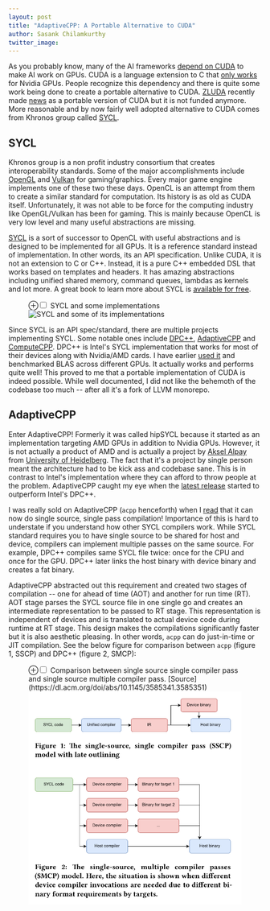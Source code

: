 ```yaml
---
layout: post
title: "AdaptiveCPP: A Portable Alternative to CUDA"
author: Sasank Chilamkurthy
twitter_image: 
---
```


As you probably know, many of the AI frameworks [depend on CUDA](https://chsasank.com/chicken-scheme-ffi-tutorial.html) to make AI work on GPUs. CUDA is a language extension to C that [only works](https://chsasank.com/nvidia-arm-aquisition-ai-explained.html) for Nvidia GPUs. People recognize this dependency and there is quite some work being done to create a portable alternative to CUDA. [ZLUDA](https://github.com/vosen/ZLUDA) recently made [news](https://www.techradar.com/pro/a-lone-developer-just-open-sourced-a-tool-that-could-bring-an-end-to-nvidias-ai-hegemony-amd-financed-it-for-months-but-abruptly-ended-its-support-nobody-knows-why) as a portable version of CUDA but it is not funded anymore. More reasonable and by now fairly well adopted alternative to CUDA comes from Khronos group called [SYCL](https://www.khronos.org/sycl/).

## SYCL

Khronos group is a non profit industry consortium that creates interoperability standards. Some of the major accomplishments include [OpenGL](https://en.wikipedia.org/wiki/OpenGL) and [Vulkan](https://en.wikipedia.org/wiki/Vulkan) for gaming/graphics. Every major game engine implements one of these two these days. OpenCL is an attempt from them to create a similar standard for computation. Its history is as old as CUDA itself. Unfortunately, it was not able to be force for the computing industry like OpenGL/Vulkan has been for gaming. This is mainly because OpenCL is very low level and many useful abstractions are missing.

[SYCL](https://en.wikipedia.org/wiki/SYCL) is a sort of successor to OpenCL with useful abstractions and is designed to be implemented for all GPUs. It is a reference standard instead of implementation. In other words, its an API specification. Unlike CUDA, it is not an extension to C or C++. Instead, it is a pure C++ embedded DSL that works based on templates and headers. It has amazing abstractions including unified shared memory, command queues, lambdas as kernels and lot more. A great book to learn more about SYCL is [available for free](https://link.springer.com/book/10.1007/978-1-4842-5574-2).

<figure>
<label for="mn-fig-1" class="margin-toggle">⊕</label><input type="checkbox" id="mn-fig-1" class="margin-toggle">
<span class="marginnote">SYCL and some implementations</span>
<img src="https://www.khronos.org/assets/uploads/apis/2020-05-sycl-landing-page-02a_2.jpg" alt="SYCL and some of its implementations">
</figure>

Since SYCL is an API spec/standard, there are multiple projects implementing SYCL. Some notable ones include [DPC++](https://github.com/intel/llvm), [AdaptiveCPP](https://github.com/AdaptiveCpp/AdaptiveCpp) and [ComputeCPP](https://developer.codeplay.com/products/computecpp/ce/home/). DPC++ is Intel's SYCL implementation that works for most of their devices along with Nvidia/AMD cards. I have earlier [used it](https://chsasank.com/portblas-portable-blas-across-gpus.html) and benchmarked BLAS across different GPUs. It actually works and performs quite well! This proved to me that a portable implementation of CUDA is indeed possible. While well documented, I did not like the behemoth of the codebase too much -- after all it's a fork of LLVM monorepo.

## AdaptiveCPP

Enter AdaptiveCPP! Formerly it was called hipSYCL because it started as an implementation targeting AMD GPUs in addition to Nvidia GPUs. However, it is not actually a product of AMD and is actually a project by [Aksel Alpay](https://emcl.iwr.uni-heidelberg.de/people/alpay-aksel) from [University of Heidelberg](https://en.wikipedia.org/wiki/Heidelberg_University). The fact that it's a project by single person meant the architecture had to be kick ass and codebase sane. This is in contrast to Intel's implementation where they can afford to throw people at the problem. AdaptiveCPP caught my eye when the [latest release](https://github.com/AdaptiveCpp/AdaptiveCpp/releases/tag/v24.02.0) started to outperform Intel's DPC++.

I was really sold on AdaptiveCPP (`acpp` henceforth) when I [read](https://dl.acm.org/doi/abs/10.1145/3585341.3585351) that it can now do single source, single pass compilation! Importance of this is hard to understate if you understand how other SYCL compilers work. While SYCL standard requires you to have single source to be shared for host and device, compilers can implement multiple passes on the same source. For example, DPC++ compiles same SYCL file twice: once for the CPU and once for the GPU. DPC++ later links the host binary with device binary and creates a fat binary.

AdaptiveCPP abstracted out this requirement and created two stages of compilation -- one for ahead of time (AOT) and another for run time (RT). AOT stage parses the SYCL source file in one single go and creates an intermediate representation to be passed to RT stage. This representation is independent of devices and is translated to actual device code during runtime at RT stage. This design makes the compilations significantly faster but it is also aesthetic pleasing. In other words, `acpp` can do just-in-time or JIT compilation. See the below figure for comparison between `acpp` (figure 1, SSCP) and DPC++ (figure 2, SMCP):

<figure>
<label for="mn-fig-1" class="margin-toggle">⊕</label><input type="checkbox" id="mn-fig-1" class="margin-toggle">
<span class="marginnote">Comparison between single source single compiler pass and single source multiple compiler pass. [Source](https://dl.acm.org/doi/abs/10.1145/3585341.3585351)</span>
<img src="/assets/images/random/acpp-sscp-ssmp.png" alt="Comparison between single source single compiler pass and single source multiple compiler pass">
</figure>

